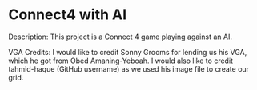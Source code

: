 # Connect4 with AI
Description:
This project is a Connect 4 game playing against an AI. 




VGA Credits:
I would like to credit Sonny Grooms for lending us his VGA, which he got from Obed Amaning-Yeboah. I would also like to credit tahmid-haque (GitHub username) as we used his image file to create our grid. 

